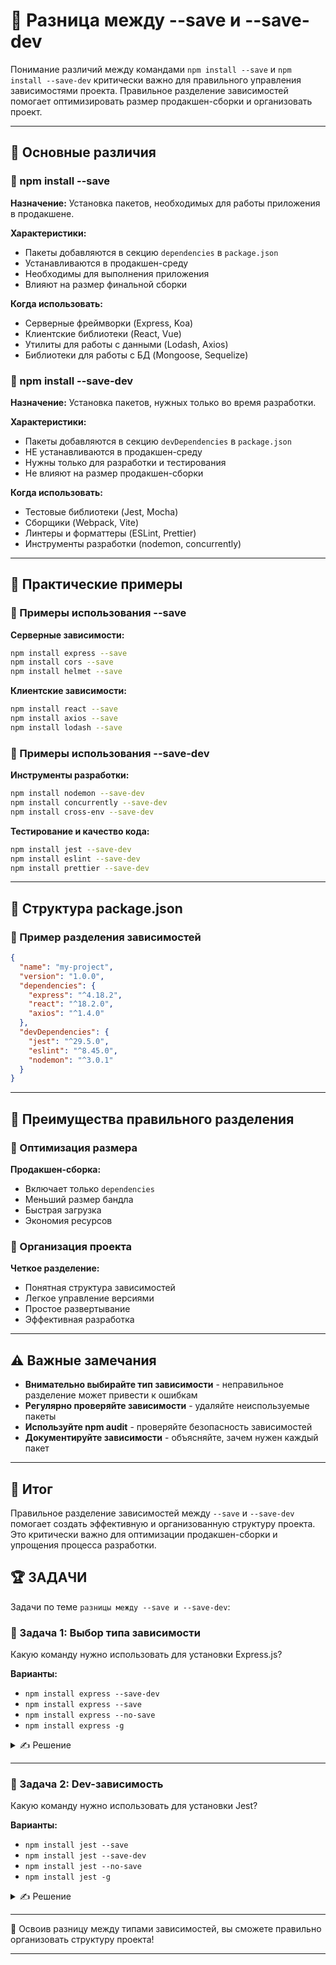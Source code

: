 # 📌 Разница между --save и --save-dev

Понимание различий между командами `npm install --save` и `npm install --save-dev` критически важно для правильного управления зависимостями проекта. Правильное разделение зависимостей помогает оптимизировать размер продакшен-сборки и организовать проект.

---

## 🔹 Основные различия

### 📌 npm install --save

**Назначение:** Установка пакетов, необходимых для работы приложения в продакшене.

**Характеристики:**
- Пакеты добавляются в секцию `dependencies` в `package.json`
- Устанавливаются в продакшен-среду
- Необходимы для выполнения приложения
- Влияют на размер финальной сборки

**Когда использовать:**
- Серверные фреймворки (Express, Koa)
- Клиентские библиотеки (React, Vue)
- Утилиты для работы с данными (Lodash, Axios)
- Библиотеки для работы с БД (Mongoose, Sequelize)

### 📌 npm install --save-dev

**Назначение:** Установка пакетов, нужных только во время разработки.

**Характеристики:**
- Пакеты добавляются в секцию `devDependencies` в `package.json`
- НЕ устанавливаются в продакшен-среду
- Нужны только для разработки и тестирования
- Не влияют на размер продакшен-сборки

**Когда использовать:**
- Тестовые библиотеки (Jest, Mocha)
- Сборщики (Webpack, Vite)
- Линтеры и форматтеры (ESLint, Prettier)
- Инструменты разработки (nodemon, concurrently)

---

## 🔹 Практические примеры

### 📌 Примеры использования --save

**Серверные зависимости:**
```bash
npm install express --save
npm install cors --save
npm install helmet --save
```

**Клиентские зависимости:**
```bash
npm install react --save
npm install axios --save
npm install lodash --save
```

### 📌 Примеры использования --save-dev

**Инструменты разработки:**
```bash
npm install nodemon --save-dev
npm install concurrently --save-dev
npm install cross-env --save-dev
```

**Тестирование и качество кода:**
```bash
npm install jest --save-dev
npm install eslint --save-dev
npm install prettier --save-dev
```

---

## 🔹 Структура package.json

### 📌 Пример разделения зависимостей

```json
{
  "name": "my-project",
  "version": "1.0.0",
  "dependencies": {
    "express": "^4.18.2",
    "react": "^18.2.0",
    "axios": "^1.4.0"
  },
  "devDependencies": {
    "jest": "^29.5.0",
    "eslint": "^8.45.0",
    "nodemon": "^3.0.1"
  }
}
```

---

## 🔹 Преимущества правильного разделения

### 📌 Оптимизация размера

**Продакшен-сборка:**
- Включает только `dependencies`
- Меньший размер бандла
- Быстрая загрузка
- Экономия ресурсов

### 📌 Организация проекта

**Четкое разделение:**
- Понятная структура зависимостей
- Легкое управление версиями
- Простое развертывание
- Эффективная разработка

---

## ⚠️ Важные замечания

- **Внимательно выбирайте тип зависимости** - неправильное разделение может привести к ошибкам
- **Регулярно проверяйте зависимости** - удаляйте неиспользуемые пакеты
- **Используйте npm audit** - проверяйте безопасность зависимостей
- **Документируйте зависимости** - объясняйте, зачем нужен каждый пакет

---

## 🎯 Итог

Правильное разделение зависимостей между `--save` и `--save-dev` помогает создать эффективную и организованную структуру проекта. Это критически важно для оптимизации продакшен-сборки и упрощения процесса разработки.

## 🏆 ЗАДАЧИ

Задачи по теме `разницы между --save и --save-dev`:

### 📌 Задача 1: Выбор типа зависимости

Какую команду нужно использовать для установки Express.js?

**Варианты:**
- `npm install express --save-dev`
- `npm install express --save`
- `npm install express --no-save`
- `npm install express -g`

<details>
<summary>✍ Решение</summary>

**Правильный ответ: `npm install express --save`**

**Причины:**
- Express - серверный фреймворк, нужен для работы приложения
- Должен быть доступен в продакшене
- Добавляется в dependencies
- Необходим для выполнения приложения

</details>

---

### 📌 Задача 2: Dev-зависимость

Какую команду нужно использовать для установки Jest?

**Варианты:**
- `npm install jest --save`
- `npm install jest --save-dev`
- `npm install jest --no-save`
- `npm install jest -g`

<details>
<summary>✍ Решение</summary>

**Правильный ответ: `npm install jest --save-dev`**

**Причины:**
- Jest - тестовая библиотека, нужна только для разработки
- Не требуется в продакшене
- Добавляется в devDependencies
- Экономит место в финальной сборке

</details>

---

🎉 Освоив разницу между типами зависимостей, вы сможете правильно организовать структуру проекта!

---